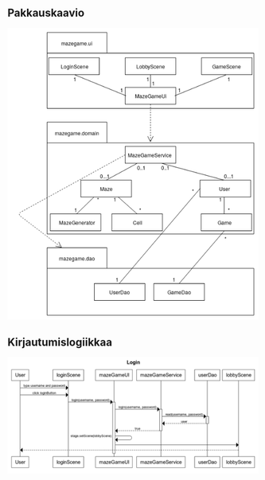 ## Pakkauskaavio
<img src="./kuvat/luokkakaavio.png">

## Kirjautumislogiikkaa
<img src="./kuvat/loginSequence.png">
